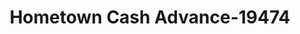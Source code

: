 ---
f_zip-code: 52302
f_state-code: IA
title: Hometown Cash Advance-19474
f_phone: 319-377-7100
f_city-only: Marion
f_address: 2988 7Th Ave Marion
f_location-unique-id: '19474'
slug: hometown-cash-advance-19474
updated-on: '2024-05-30T13:46:58.046Z'
created-on: '2024-05-30T13:36:59.803Z'
published-on: '2024-05-30T13:54:32.469Z'
f_city-state: cms/city/marion-ia.md
f_company: cms/company/hometown-cash-advance.md
f_state: cms/state/iowa.md
layout: '[payday-loan].html'
tags: payday-loan
---